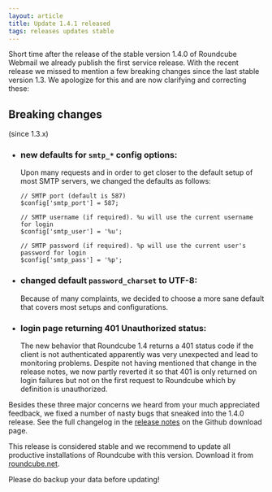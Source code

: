 ```yaml
---
layout: article
title: Update 1.4.1 released
tags: releases updates stable
---
```

Short time after the release of the stable version 1.4.0 of Roundcube Webmail we already publish the first service release.
With the recent release we missed to mention a few breaking changes since the last stable version 1.3. We apologize for this and are now clarifying and correcting these:

## Breaking changes

(since 1.3.x)

* ### new defaults for `smtp_*` config options:

  Upon many requests and in order to get closer to the default setup of most SMTP servers, we changed the defaults as follows:

      // SMTP port (default is 587)
      $config['smtp_port'] = 587;

      // SMTP username (if required). %u will use the current username for login
      $config['smtp_user'] = '%u';

      // SMTP password (if required). %p will use the current user's password for login
      $config['smtp_pass'] = '%p';

* ### changed default `password_charset` to UTF-8:

  Because of many complaints, we decided to choose a more sane default that covers most setups and configurations.

* ### login page returning 401 Unauthorized status:

  The new behavior that Roundcube 1.4 returns a 401 status code if the client is not authenticated apparently was very unexpected and lead to monitoring problems. Despite not having mentioned that change in the release notes, we now partly reverted it so that 401 is only returned on login failures but not on the first request to Roundcube which by definition is unauthorized.

Besides these three major concerns we heard from your much appreciated feedback, we fixed a number of nasty bugs that sneaked into the 1.4.0 release. See the full changelog in the [release notes](https://github.com/roundcube/roundcubemail/releases/tag/1.4.1) on the Github download page.

This release is considered stable and we recommend to update all productive installations 
of Roundcube with this version. Download it from [roundcube.net](https://roundcube.net/download).

Please do backup your data before updating!
